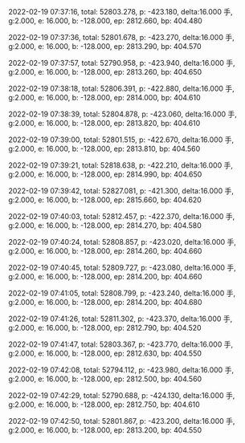 2022-02-19 07:37:16, total: 52803.278, p: -423.180, delta:16.000 手, g:2.000, e: 16.000, b: -128.000, ep: 2812.660, bp: 404.480

2022-02-19 07:37:36, total: 52801.678, p: -423.270, delta:16.000 手, g:2.000, e: 16.000, b: -128.000, ep: 2813.290, bp: 404.570

2022-02-19 07:37:57, total: 52790.958, p: -423.940, delta:16.000 手, g:2.000, e: 16.000, b: -128.000, ep: 2813.260, bp: 404.650

2022-02-19 07:38:18, total: 52806.391, p: -422.880, delta:16.000 手, g:2.000, e: 16.000, b: -128.000, ep: 2814.000, bp: 404.610

2022-02-19 07:38:39, total: 52804.878, p: -423.060, delta:16.000 手, g:2.000, e: 16.000, b: -128.000, ep: 2813.820, bp: 404.610

2022-02-19 07:39:00, total: 52801.515, p: -422.670, delta:16.000 手, g:2.000, e: 16.000, b: -128.000, ep: 2813.810, bp: 404.560

2022-02-19 07:39:21, total: 52818.638, p: -422.210, delta:16.000 手, g:2.000, e: 16.000, b: -128.000, ep: 2814.990, bp: 404.650

2022-02-19 07:39:42, total: 52827.081, p: -421.300, delta:16.000 手, g:2.000, e: 16.000, b: -128.000, ep: 2815.660, bp: 404.620

2022-02-19 07:40:03, total: 52812.457, p: -422.370, delta:16.000 手, g:2.000, e: 16.000, b: -128.000, ep: 2814.270, bp: 404.580

2022-02-19 07:40:24, total: 52808.857, p: -423.020, delta:16.000 手, g:2.000, e: 16.000, b: -128.000, ep: 2814.260, bp: 404.660

2022-02-19 07:40:45, total: 52809.727, p: -423.080, delta:16.000 手, g:2.000, e: 16.000, b: -128.000, ep: 2814.200, bp: 404.660

2022-02-19 07:41:05, total: 52808.799, p: -423.240, delta:16.000 手, g:2.000, e: 16.000, b: -128.000, ep: 2814.200, bp: 404.680

2022-02-19 07:41:26, total: 52811.302, p: -423.370, delta:16.000 手, g:2.000, e: 16.000, b: -128.000, ep: 2812.790, bp: 404.520

2022-02-19 07:41:47, total: 52803.367, p: -423.770, delta:16.000 手, g:2.000, e: 16.000, b: -128.000, ep: 2812.630, bp: 404.550

2022-02-19 07:42:08, total: 52794.112, p: -423.980, delta:16.000 手, g:2.000, e: 16.000, b: -128.000, ep: 2812.500, bp: 404.560

2022-02-19 07:42:29, total: 52790.688, p: -424.130, delta:16.000 手, g:2.000, e: 16.000, b: -128.000, ep: 2812.750, bp: 404.610

2022-02-19 07:42:50, total: 52801.867, p: -423.200, delta:16.000 手, g:2.000, e: 16.000, b: -128.000, ep: 2813.200, bp: 404.550